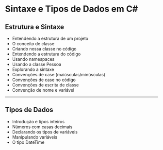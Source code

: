 # Sintaxe e Tipos de Dados em C#

## Estrutura e Sintaxe

- Entendendo a estrutura de um projeto
- O conceito de classe
- Criando nossa classe no código
- Entendendo a estrutura do código
- Usando namespaces
- Usando a classe Pessoa
- Explorando a sintaxe
- Convenções de case (maiúsculas/minúsculas)
- Convenções de case no código
- Convenções de escrita de classe
- Convenção de nome e variável

---

## Tipos de Dados

- Introdução e tipos inteiros
- Números com casas decimais
- Declarando os tipos de variáveis
- Manipulando variáveis
- O tipo DateTime
